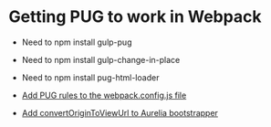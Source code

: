 Getting PUG to work in Webpack
=
* Need to npm install gulp-pug
* Need to npm install gulp-change-in-place
* Need to npm install pug-html-loader

* [Add PUG rules to the webpack.config.js file](https://github.com/jods4/aurelia-webpack-build/issues/22)

* [Add convertOriginToViewUrl to Aurelia bootstrapper](https://github.com/aurelia/skeleton-navigation/issues/396#issuecomment-207823852)